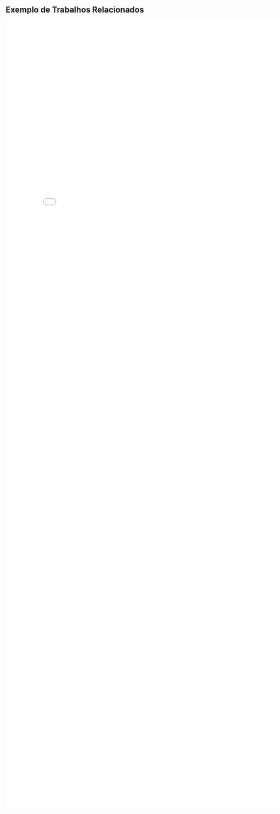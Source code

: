 
<h2> Exemplo de Trabalhos Relacionados </h2>

<p align="justify">
  <embed type="application/pdf" src="TrabalhosRelacionadosExemplo.pdf" width="800px" height="2100px">
</p>
